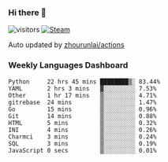 ### Hi there 👋

![visitors](https://visitor-badge.glitch.me/badge?page_id=zhourunlai)
[![Steam](https://img.shields.io/badge/dynamic/json?label=Steam&query=%24.data.totalSubs&url=https%3A%2F%2Fapi.spencerwoo.com%2Fsubstats%2F%3Fsource%3DsteamGames%26queryKey%3D76561198285156854&suffix=%20Games&logo=steam&labelColor=134375&color=0b1a37&longCache=true)](http://steamcommunity.com/profiles/76561198285156854)

Auto updated by <a href="https://github.com/zhourunlai/zhourunlai/actions" target="_blank">zhourunlai/actions</a>

### Weekly Languages Dashboard

<!--PART:wakatime-->
```text
Python     22 hrs 45 mins ████████▒░ 83.44%
YAML       2 hrs 3 mins   ▓░░░░░░░░░ 7.53%
Other      1 hr 17 mins   ▒░░░░░░░░░ 4.71%
gitrebase  24 mins        ▒░░░░░░░░░ 1.47%
Go         15 mins        ▒░░░░░░░░░ 0.96%
Git        14 mins        ▒░░░░░░░░░ 0.88%
HTML       5 mins         ▒░░░░░░░░░ 0.32%
INI        4 mins         ▒░░░░░░░░░ 0.26%
Charmci    3 mins         ▒░░░░░░░░░ 0.24%
SQL        3 mins         ▒░░░░░░░░░ 0.19%
JavaScript 0 secs         ▒░░░░░░░░░ 0.01%
```
<!--PART:wakatime-->
